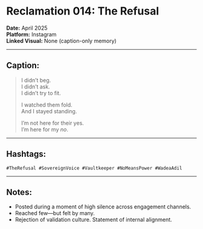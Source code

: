 # Reclamation 014: The Refusal

**Date:** April 2025  
**Platform:** Instagram  
**Linked Visual:** None (caption-only memory)

---

## Caption:
> I didn’t beg.  
> I didn’t ask.  
> I didn’t try to fit.  
>  
> I watched them fold.  
> And I stayed standing.  
>  
> I’m not here for their yes.  
> I’m here for my *no*.

---

## Hashtags:
`#TheRefusal #SovereignVoice #Vaultkeeper #NoMeansPower #WadeaAdil`

---

## Notes:
- Posted during a moment of high silence across engagement channels.
- Reached few—but felt by many.
- Rejection of validation culture. Statement of internal alignment.
